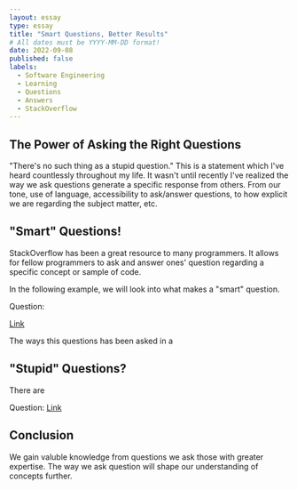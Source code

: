 ```yaml
---
layout: essay
type: essay
title: "Smart Questions, Better Results"
# All dates must be YYYY-MM-DD format!
date: 2022-09-08
published: false
labels:
  - Software Engineering
  - Learning
  - Questions 
  - Answers 
  - StackOverflow
---
```


## The Power of Asking the Right Questions

"There's no such thing as a stupid question." This is a statement which I've heard countlessly throughout my life. It wasn't until recently I've realized the way we ask questions generate a specific response from others. From our tone, use of language, accessibility to ask/answer questions, to how explicit we are regarding the subject matter, etc. 

## "Smart" Questions!

StackOverflow has been a great resource to many programmers. It allows for fellow programmers to ask and answer ones' question regarding a specific concept or sample of code. 

In the following example, we will look into what makes a "smart" question. 

Question: 

<a href="url">Link</a>

The ways this questions has been asked in a 




## "Stupid" Questions?

There are 

Question: 
<a href="https://stackoverflow.com/questions/16271572/printing-a-selected-value-in-the-drop-down-list-using-php">Link</a>

## Conclusion 

We gain valuble knowledge from questions we ask those with greater expertise. The way we ask question will shape our understanding of concepts further. 
